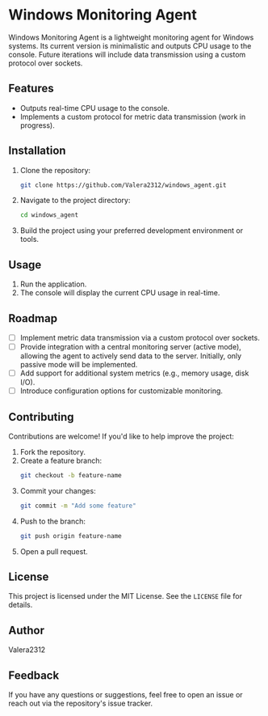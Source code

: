 # Windows Monitoring Agent

Windows Monitoring Agent is a lightweight monitoring agent for Windows systems. Its current version is minimalistic and outputs CPU usage to the console. Future iterations will include data transmission using a custom protocol over sockets.

## Features
- Outputs real-time CPU usage to the console.
- Implements a custom protocol for metric data transmission (work in progress).

## Installation
1. Clone the repository:
   ```bash
   git clone https://github.com/Valera2312/windows_agent.git
   ```
2. Navigate to the project directory:
   ```bash
   cd windows_agent
   ```
3. Build the project using your preferred development environment or tools.

## Usage
1. Run the application.
2. The console will display the current CPU usage in real-time.

## Roadmap
- [ ] Implement metric data transmission via a custom protocol over sockets.
- [ ] Provide integration with a central monitoring server (active mode), allowing the agent to actively send data to the server. Initially, only passive mode will be implemented.
- [ ] Add support for additional system metrics (e.g., memory usage, disk I/O).
- [ ] Introduce configuration options for customizable monitoring.

## Contributing
Contributions are welcome! If you'd like to help improve the project:
1. Fork the repository.
2. Create a feature branch:
   ```bash
   git checkout -b feature-name
   ```
3. Commit your changes:
   ```bash
   git commit -m "Add some feature"
   ```
4. Push to the branch:
   ```bash
   git push origin feature-name
   ```
5. Open a pull request.

## License
This project is licensed under the MIT License. See the `LICENSE` file for details.

## Author
Valera2312

## Feedback
If you have any questions or suggestions, feel free to open an issue or reach out via the repository's issue tracker.
